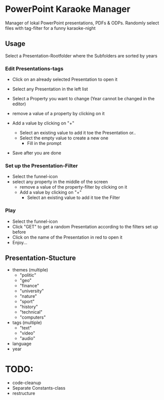 # PowerPoint Karaoke Manager

Manager of lokal PowerPoint presentations, PDFs & ODPs. Randomly select files
with tag-filter for a funny karaoke-night

## Usage

Select a Presentation-Rootfolder where the Subfolders are sorted by years

### Edit Presentations-tags

- Click on an already selected Presentation to open it

- Select any Presentation in the left list
- Select a Property you want to change (Year cannot be changed in the editor)
- remove a value of a property by clicking on it
- Add a value by clicking on "+"
    - Select an existing value to add it toe the Presentation or..
    - Select the empty value to create a new one
        - Fill in the prompt
- Save after you are done

### Set up the Presentation-Filter

- Select the funnel-icon
- select any property in the middle of the screen
    - remove a value of the property-filter by clicking on it
    - Add a value by clicking on "+"
        - Select an existing value to add it toe the Filter

### Play

- Select the funnel-icon
- Click "GET" to get a random Presentation according to the filters set up before
- Click on the name of the Presentation in red to open it
- Enjoy...

## Presentation-Stucture

- themes (multiple)
    - "politic"
    - "geo"
    - "finance"
    - "university"
    - "nature"
    - "sport"
    - "history"
    - "technical"
    - "computers"
- tags (multiple)
    - "text"
    - "video"
    - "audio"
- language
- year

# **TODO**:

- code-cleanup
- Separate Constants-class
- restructure